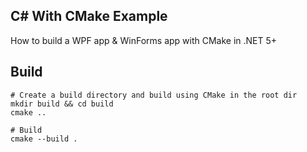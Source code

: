 ## C# With CMake Example

How to build a WPF app & WinForms app with CMake in .NET 5+

## Build
```
# Create a build directory and build using CMake in the root dir
mkdir build && cd build
cmake ..

# Build
cmake --build . 

```
